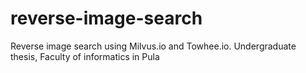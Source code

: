 # reverse-image-search
Reverse image search using Milvus.io and Towhee.io. Undergraduate thesis, Faculty of informatics in Pula
